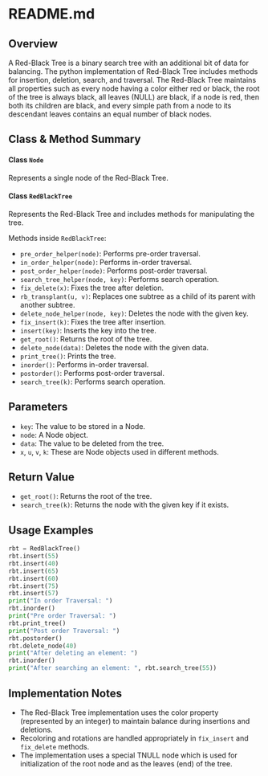 # README.md

## Overview

A Red-Black Tree is a binary search tree with an additional bit of data for balancing. The python implementation of Red-Black Tree includes methods for insertion, deletion, search, and traversal. The Red-Black Tree maintains all properties such as every node having a color either red or black, the root of the tree is always black, all leaves (NULL) are black, if a node is red, then both its children are black, and every simple path from a node to its descendant leaves contains an equal number of black nodes.

## Class & Method Summary

#### Class `Node`

Represents a single node of the Red-Black Tree.

#### Class `RedBlackTree`

Represents the Red-Black Tree and includes methods for manipulating the tree.

Methods inside `RedBlackTree`:

- `pre_order_helper(node)`: Performs pre-order traversal.
- `in_order_helper(node)`: Performs in-order traversal.
- `post_order_helper(node)`: Performs post-order traversal.
- `search_tree_helper(node, key)`: Performs search operation.
- `fix_delete(x)`: Fixes the tree after deletion.
- `rb_transplant(u, v)`: Replaces one subtree as a child of its parent with another subtree.
- `delete_node_helper(node, key)`: Deletes the node with the given key.
- `fix_insert(k)`: Fixes the tree after insertion.
- `insert(key)`: Inserts the key into the tree.
- `get_root()`: Returns the root of the tree.
- `delete_node(data)`: Deletes the node with the given data.
- `print_tree()`: Prints the tree.
- `inorder()`: Performs in-order traversal.
- `postorder()`: Performs post-order traversal.
- `search_tree(k)`: Performs search operation.

## Parameters

- `key`: The value to be stored in a Node.
- `node`: A Node object.
- `data`: The value to be deleted from the tree.
- `x`, `u`, `v`, `k`: These are Node objects used in different methods.

## Return Value

- `get_root()`: Returns the root of the tree.
- `search_tree(k)`: Returns the node with the given key if it exists.

## Usage Examples

```python
rbt = RedBlackTree()
rbt.insert(55)
rbt.insert(40)
rbt.insert(65)
rbt.insert(60)
rbt.insert(75)
rbt.insert(57)
print("In order Traversal: ")
rbt.inorder()
print("Pre order Traversal: ")
rbt.print_tree()
print("Post order Traversal: ")
rbt.postorder()
rbt.delete_node(40)
print("After deleting an element: ")
rbt.inorder()
print("After searching an element: ", rbt.search_tree(55))
```

## Implementation Notes

- The Red-Black Tree implementation uses the color property (represented by an integer) to maintain balance during insertions and deletions.
- Recoloring and rotations are handled appropriately in `fix_insert` and `fix_delete` methods.
- The implementation uses a special TNULL node which is used for initialization of the root node and as the leaves (end) of the tree.